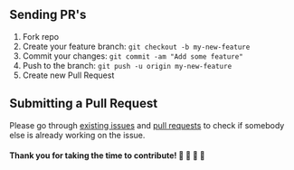 ## Sending PR's

1. Fork repo
2. Create your feature branch: `git checkout -b my-new-feature`
3. Commit your changes: `git commit -am "Add some feature"`
4. Push to the branch: `git push -u origin my-new-feature`
5. Create new Pull Request

## Submitting a Pull Request

Please go through [existing issues](../../issues/) and [pull requests](../../pulls/) to check if somebody else is already working on the issue.

#### Thank you for taking the time to contribute!  💙 💚 💛 💜
